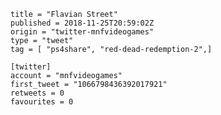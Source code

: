 ```
title = "Flavian Street"
published = 2018-11-25T20:59:02Z
origin = "twitter-mnfvideogames"
type = "tweet"
tag = [ "ps4share", "red-dead-redemption-2",]

[twitter]
account = "mnfvideogames"
first_tweet = "1066798436392017921"
retweets = 0
favourites = 0
```

<p class='image'><img src='https://mnf.m17s.net/2018/11/25/Ds4HhGxWoAUnjeF.jpg' alt=''></p>

